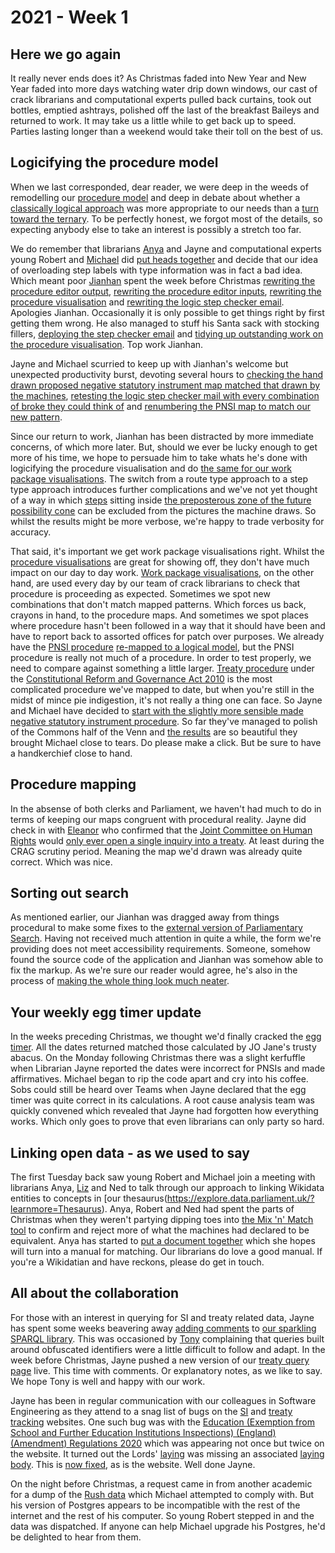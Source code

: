 # 2021 - Week 1

## Here we go again

It really never ends does it? As Christmas faded into New Year and New Year faded into more days watching water drip down windows, our cast of crack librarians and computational experts pulled back curtains, took out bottles, emptied ashtrays, polished off the last of the breakfast Baileys and returned to work. It may take us a little while to get back up to speed. Parties lasting longer than a weekend would take their toll on the best of us.

## Logicifying the procedure model

When we last corresponded, dear reader, we were deep in the weeds of remodelling our [procedure model](https://ukparliament.github.io/ontologies/procedure/procedure-ontology.html) and deep in debate about whether a [classically logical approach](https://en.wikipedia.org/wiki/Boolean_algebra) was more appropriate to our needs than a [turn toward the ternary](https://en.wikipedia.org/wiki/Three-valued_logic). To be perfectly honest, we forgot most of the details, so expecting anybody else to take an interest is possibly a stretch too far.

We do remember that librarians [Anya](https://twitter.com/bitten_) and Jayne and computational experts young Robert and [Michael](https://twitter.com/fantasticlife) did [put heads together](https://trello.com/c/rriSC6rW/300-do-we-need-to-move-to-3-characters-for-labelling-decision-and-logic-steps) and decide that our idea of overloading step labels with type information was in fact a bad idea. Which meant poor [Jianhan](https://twitter.com/jianhanzhu) spent the week before Christmas [rewriting the procedure editor output](https://trello.com/c/BL42O19y/47-surface-step-type-label-on-all-listings-of-steps-in-procedure-editor), [rewriting the procedure editor inputs](https://trello.com/c/KV9cYzUE/48-surface-step-type-when-creating-updating-a-route), [rewriting the procedure visualisation](https://trello.com/c/PqHfSZXv/49-surface-step-type-label-in-procedure-visualisation) and [rewriting the logic step checker email](https://trello.com/c/H4ahiA6k/50-surface-step-type-label-in-input-output-checker-emails). Apologies Jianhan. Occasionally it is only possible to get things right by first getting them wrong. He also managed to stuff his Santa sack with stocking fillers, [deploying the step checker email](https://trello.com/c/rsQ4Vv2b/42-validate-the-number-of-inputs-and-outputs-to-steps) and [tidying up outstanding work on the procedure visualisation](https://trello.com/c/KKxTlrFj/25-rewrite-procedure-visualisation). Top work Jianhan.

Jayne and Michael scurried to keep up with Jianhan's welcome but unexpected productivity burst, devoting several hours to [checking the hand drawn proposed negative statutory instrument map matched that drawn by the machines](https://trello.com/c/fSPhdp63/54-recheck-pnsi-omnigraffle-viz), [retesting the logic step checker mail with every combination of broke they could think of](https://trello.com/c/LLu3XPHL/52-restest-input-output-checker-emails) and [renumbering the PNSI map to match our new pattern](https://trello.com/c/PgEQ4C4g/51-renumber-pnsi-steps).

Since our return to work, Jianhan has been distracted by more immediate concerns, of which more later. But, should we ever be lucky enough to get more of his time, we hope to persuade him to take whats he's done with logicifying the procedure visualisation and do [the same for our work package visualisations](https://trello.com/c/CSr8KMvp/26-rewrite-work-package-visualisation). The switch from a route type approach to a step type approach introduces further complications and we've not yet thought of a way in which [steps](https://ukparliament.github.io/ontologies/procedure/procedure-ontology.html#d4e175) sitting inside [the preposterous zone of the future possibility cone](https://thevoroscope.com/2015/12/28/on-examining-preposterous-futures/) can be excluded from the pictures the machine draws. So whilst the results might be more verbose, we're happy to trade verbosity for accuracy. 

That said, it's important we get work package visualisations right. Whilst the [procedure visualisations](https://procedures.azurewebsites.net/Procedures/6/graph) are great for showing off, they don't have much impact on our day to day work. [Work package visualisations](https://procedures.azurewebsites.net/WorkPackages/1152/graph), on the other hand, are used every day by our team of crack librarians to check that procedure is proceeding as expected. Sometimes we spot new combinations that don't match mapped patterns. Which forces us back, crayons in hand, to the procedure maps. And sometimes we spot places where procedure hasn't been followed in a way that it should have been and have to report back to assorted offices for patch over purposes. We already have the [PNSI procedure](https://ukparliament.github.io/ontologies/procedure/flowcharts/proposed-negative-sis/proposed-negative-sis.pdf) [re-mapped to a logical model](https://ukparliament.github.io/ontologies/procedure/flowcharts/proposed-negative-sis//logic-gates/proposed-negative-sis.pdf), but the PNSI procedure is really not much of a procedure. In order to test properly, we need to compare against something a little larger. [Treaty procedure](https://ukparliament.github.io/ontologies/procedure/flowcharts/crag-treaties/crag-treaties.pdf) under the [Constitutional Reform and Governance Act 2010](https://www.legislation.gov.uk/ukpga/2010/25/part/2) is the most complicated procedure we've mapped to date, but when you're still in the midst of mince pie indigestion, it's not really a thing one can face. So Jayne and Michael have decided to [start with the slightly more sensible made negative statutory instrument procedure](https://trello.com/c/XodNqLKV/15-remap-made-negative). So far they've managed to polish of the Commons half of the Venn and [the results](https://ukparliament.github.io/ontologies/procedure/flowcharts/sis/logic-gates/made-negative.pdf) are so beautiful they brought Michael close to tears. Do please make a click. But be sure to have a handkerchief close to hand.

## Procedure mapping

In the absense of both clerks and Parliament, we haven't had much to do in terms of keeping our maps congruent with procedural reality. Jayne did check in with [Eleanor](https://twitter.com/ellie_hourigan) who confirmed that the [Joint Committee on Human Rights](https://committees.parliament.uk/committee/93/human-rights-joint-committee) would [only ever open a single inquiry into a treaty](https://trello.com/c/orAuOIiQ/328-eh-ah-are-jchr-steps-correct-in-treaty-procedure). At least during the CRAG scrutiny period. Meaning the map we'd drawn was already quite correct. Which was nice.

## Sorting out search

As mentioned earlier, our Jianhan was dragged away from things procedural to make some fixes to the [external version of Parliamentary Search](https://search-material.parliament.uk/). Having not received much attention in quite a while, the form we're providing does not meet accessibility requirements. Someone, somehow found the source code of the application and Jianhan was somehow able to fix the markup. As we're sure our reader would agree, he's also in the process of [making the whole thing look much neater](https://search-material-test.azurewebsites.net/).

## Your weekly egg timer update

In the weeks preceding Christmas, we thought we'd finally cracked the [egg timer](https://parliament-calendar.herokuapp.com/). All the dates returned matched those calculated by JO Jane's trusty abacus. On the Monday following Christmas there was a slight kerfuffle when Librarian Jayne reported the dates were incorrect for PNSIs and made affirmatives. Michael began to rip the code apart and cry into his coffee. Sobs could still be heard over Teams when Jayne declared that the egg timer was quite correct in its calculations. A root cause analysis team was quickly convened which revealed that Jayne had forgotten how everything works. Which only goes to prove that even librarians can only party so hard.

## Linking open data - as we used to say

The first Tuesday back saw young Robert and Michael join a meeting with librarians Anya, [Liz](https://twitter.com/greensideknits) and Ned to talk through our approach to linking Wikidata entities to concepts in [our thesaurus(https://explore.data.parliament.uk/?learnmore=Thesaurus). Anya, Robert and Ned had spent the parts of Christmas when they weren't partying dipping toes into [the Mix 'n' Match tool](https://mix-n-match.toolforge.org/#/catalog/1229) to confirm and reject more of what the machines had declared to be equivalent. Anya has started to [put a document together](https://docs.google.com/document/d/1_MjxU_SKHPHvXa6mcFN0gOz6rRgO-kfKz9wD2tMH5RE/edit) which she hopes will turn into a manual for matching. Our librarians do love a good manual. If you're a Wikidatian and have reckons, please do get in touch.

## All about the collaboration

For those with an interest in querying for SI and treaty related data, Jayne has spent some weeks beavering away [adding comments](https://trello.com/c/BFYSMqLf/150-add-comments-to-sparql-library) to [our sparkling SPARQL library](https://ukparliament.github.io/ontologies/procedure/meta/queries/). This was occasioned by [Tony](https://twitter.com/psychemedia) complaining that queries built around obfuscated identifiers were a little difficult to follow and adapt. In the week before Christmas, Jayne pushed a new version of our [treaty query page](https://ukparliament.github.io/ontologies/procedure/meta/queries/instrument-types/treaties/) live. This time with comments. Or explanatory notes, as we like to say. We hope Tony is well and happy with our work.

Jayne has been in regular communication with our colleagues in Software Engineering as they attend to a snag list of bugs on the [SI](https://statutoryinstruments.parliament.uk/) and [treaty tracking](https://treaties.parliament.uk/) websites. One such bug was with the [Education (Exemption from School and Further Education Institutions Inspections) (England) (Amendment) Regulations 2020](https://statutoryinstruments.parliament.uk/timeline/8RmlAaoE/SI-2020/) which was appearing not once but twice on the website. It turned out the Lords' [laying](https://ukparliament.github.io/ontologies/laying/laying-ontology.html#d4e106) was missing an associated [laying body](https://ukparliament.github.io/ontologies/laying/laying-ontology.html#d4e94). This is [now fixed](https://trello.com/c/mpnPIlQ4/310-cherwell-call-1299381-duplicate-si-on-website), as is the website. Well done Jayne.

On the night before Christmas, a request came in from another academic for a dump of the [Rush data](https://membersafter1832.historyofparliamentonline.org/) which Michael attempted to comply with. But his version of Postgres appears to be incompatible with the rest of the internet and the rest of his computer. So young Robert stepped in and the data was dispatched. If anyone can help Michael upgrade his Postgres, he'd be delighted to hear from them.

